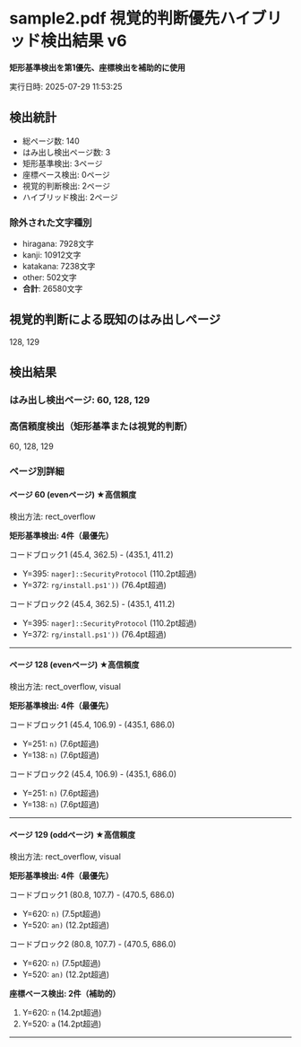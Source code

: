 # sample2.pdf 視覚的判断優先ハイブリッド検出結果 v6

**矩形基準検出を第1優先、座標検出を補助的に使用**

実行日時: 2025-07-29 11:53:25

## 検出統計

- 総ページ数: 140
- はみ出し検出ページ数: 3
- 矩形基準検出: 3ページ
- 座標ベース検出: 0ページ
- 視覚的判断検出: 2ページ
- ハイブリッド検出: 2ページ

### 除外された文字種別

- hiragana: 7928文字
- kanji: 10912文字
- katakana: 7238文字
- other: 502文字
- **合計**: 26580文字

## 視覚的判断による既知のはみ出しページ

128, 129

## 検出結果

### はみ出し検出ページ: 60, 128, 129

### 高信頼度検出（矩形基準または視覚的判断）

60, 128, 129

### ページ別詳細

#### ページ 60 (evenページ) ★高信頼度
検出方法: rect_overflow

**矩形基準検出: 4件（最優先）**

コードブロック1 (45.4, 362.5) - (435.1, 411.2)
  - Y=395: `nager]::SecurityProtocol` (110.2pt超過)
  - Y=372: `rg/install.ps1'))` (76.4pt超過)

コードブロック2 (45.4, 362.5) - (435.1, 411.2)
  - Y=395: `nager]::SecurityProtocol` (110.2pt超過)
  - Y=372: `rg/install.ps1'))` (76.4pt超過)

---

#### ページ 128 (evenページ) ★高信頼度
検出方法: rect_overflow, visual

**矩形基準検出: 4件（最優先）**

コードブロック1 (45.4, 106.9) - (435.1, 686.0)
  - Y=251: `n)` (7.6pt超過)
  - Y=138: `n)` (7.6pt超過)

コードブロック2 (45.4, 106.9) - (435.1, 686.0)
  - Y=251: `n)` (7.6pt超過)
  - Y=138: `n)` (7.6pt超過)

---

#### ページ 129 (oddページ) ★高信頼度
検出方法: rect_overflow, visual

**矩形基準検出: 4件（最優先）**

コードブロック1 (80.8, 107.7) - (470.5, 686.0)
  - Y=620: `n)` (7.5pt超過)
  - Y=520: `an)` (12.2pt超過)

コードブロック2 (80.8, 107.7) - (470.5, 686.0)
  - Y=620: `n)` (7.5pt超過)
  - Y=520: `an)` (12.2pt超過)

**座標ベース検出: 2件（補助的）**

1. Y=620: `n` (14.2pt超過)
2. Y=520: `a` (14.2pt超過)

---

